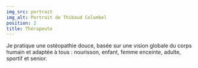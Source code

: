 ```yaml
---
img_src: portrait
img_alt: Portrait de Thibaud Colombel
position: 2
title: Thérapeute
---
```

Je pratique une ostéopathie douce, basée sur une vision globale du corps humain et adaptée à tous : nourisson, enfant, femme enceinte, adulte, sportif et senior.
